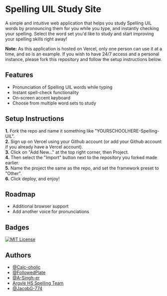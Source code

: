 # Spelling UIL Study Site

A simple and intuitive web application that helps you study Spelling UIL words by pronouncing them for you while you type, and instantly checking your spelling. Select the word set you'd like to study and start improving your spelling skills right away!

**Note:** As this application is hosted on Vercel, only one person can use it at a time, and so is an example. If you wish to have 24/7 access and a personal instance, please fork this repository and follow the setup instructions below.

## Features

- Pronunciation of Spelling UIL words while typing
- Instant spell-check functionality
- On-screen accent keyboard
- Choose from multiple word sets to study

## Setup Instructions


**1.** Fork the repo and name it something like "YOURSCHOOLHERE-Spelling-UIL".\
**2.** Sign up on Vercel using your Github account (or add your Github account if you already have a Vercel account).\
**3.** Click on "Add New..." at the top right corner, then Project.\
**4.** Then select the "Import" button next to the repository you forked made earlier.\
**5.** Name the project the same as the repo, and set the framework preset to "Other".\
**6.** Click deploy, and enjoy!

## Roadmap

- Additional browser support
- Add another voice for pronunciations

## Badges

[![MIT License](https://img.shields.io/badge/License-MIT-green.svg)](https://choosealicense.com/licenses/mit/)

## Authors

- [@Calc-oholic](https://www.github.com/Calc-oholic)
- [@FollowedPlate](https://github.com/FollowedPlate)
- [@A-Singh-er](https://www.github.com/A-Singh-er)
- [Argyle HS Spelling Team](https://ahs.argyleisd.com)
- [@JacobG-774](https://https://github.com/JacobG-774)
